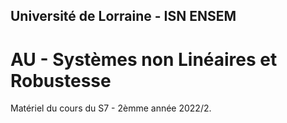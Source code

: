 ## Université de Lorraine - ISN ENSEM
# AU - Systèmes non Linéaires et Robustesse

Matériel du cours du S7 - 2èmme année 2022/2. 

